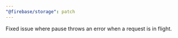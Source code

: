 ```yaml
---
"@firebase/storage": patch
---
```


Fixed issue where pause throws an error when a request is in flight.
